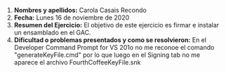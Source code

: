 1. **Nombres y apellidos:** Carola Casais Recondo
2. **Fecha:** Lunes 16 de noviembre de 2020
3. **Resumen del Ejercicio:** El objetivo de este ejercicio es firmar e instalar un ensamblado en el GAC.
4. **Dificultad o problemas presentados y como se resolvieron:** En el Developer Command Prompt for VS 201o no me reconoe el comando "generateKeyFile.cmd" por lo que luego en el Signing tab no me aparece el archivo FourthCoffeeKeyFile.snk 
